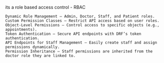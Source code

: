 its a role based access control - RBAC

    Dynamic Role Management – Admin, Doctor, Staff, and Patient roles.
    Custom Permission Classes – Restrict API access based on user roles.
    Object-Level Permissions – Control access to specific objects (e.g., appointments).
    Token Authentication – Secure API endpoints with DRF’s token authentication.
    API Endpoints for Staff Management – Easily create staff and assign permissions dynamically.
    Permission Inheritance – Staff permissions are inherited from the doctor role they are linked to.


